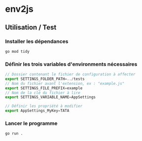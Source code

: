 # env2js

## Utilisation / Test
 
### Installer les dépendances
 
```bash
go mod tidy
```
 
### Définir les trois variables d'environments nécessaires
 
```js
// Dossier contenant le fichier de configuration à affecter
export SETTINGS_FOLDER_PATH=../tests
// Nom du fichier avant l'extension, ex : "example.js"
export SETTINGS_FILE_PREFIX=example
// Nom de la clé du fichier à lire
export SETTINGS_VARIABLE_NAME=AppSettings

// Définir les propriété à modifier
export AppSettings_MyKey=TATA

```
 
 ### Lancer le programme
 
```bash
go run .
```